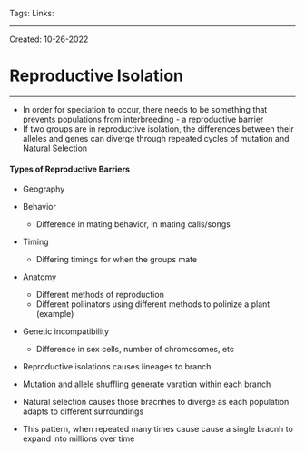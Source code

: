 Tags:
Links: 

---
Created: 10-26-2022
# Reproductive Isolation
---
- In order for speciation to occur, there needs to be something that prevents populations from interbreeding - a reproductive barrier
- If two groups are in reproductive isolation, the differences between their alleles and genes can diverge through repeated cycles of mutation and Natural Selection

#### Types of Reproductive Barriers
- Geography
- Behavior
	- Difference in mating behavior, in mating calls/songs
- Timing
	- Differing timings for when the groups mate
- Anatomy
	- Different methods of reproduction
	- Different pollinators using different methods to polinize a plant (example)
- Genetic incompatibility
	- Difference in sex cells, number of chromosomes, etc

- Reproductive isolations causes lineages to branch
- Mutation and allele shuffling generate varation within each branch
- Natural selection causes those bracnhes to diverge as each population adapts to different surroundings
- This pattern, when repeated many times cause cause a single bracnh to expand into millions over time
